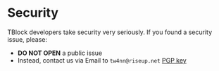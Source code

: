 # Security

TBlock developers take security very seriously. 
If you found a security issue, please:

- **DO NOT OPEN** a public issue
- Instead, contact us via Email to `tw4nn@riseup.net` [PGP key](https://keys.openpgp.org/pks/lookup?op=get&options=mr&search=0xa57da10c6a622811b52d609ba964862b572e3094)

